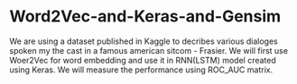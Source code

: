 # Word2Vec-and-Keras-and-Gensim
We are using a dataset published in Kaggle to decribes various dialoges spoken my the cast in a famous american sitcom - Frasier. We will first use Woer2Vec for word embedding and use it in  RNN(LSTM) model created using Keras. We will measure the performance using ROC_AUC matrix.
